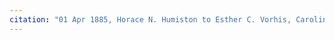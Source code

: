 ```yaml
---
citation: "01 Apr 1885, Horace N. Humiston to Esther C. Vorhis, Caroline Deeds Book 5, p138, Tompkins County Clerk, Ithaca NY."
---
```



